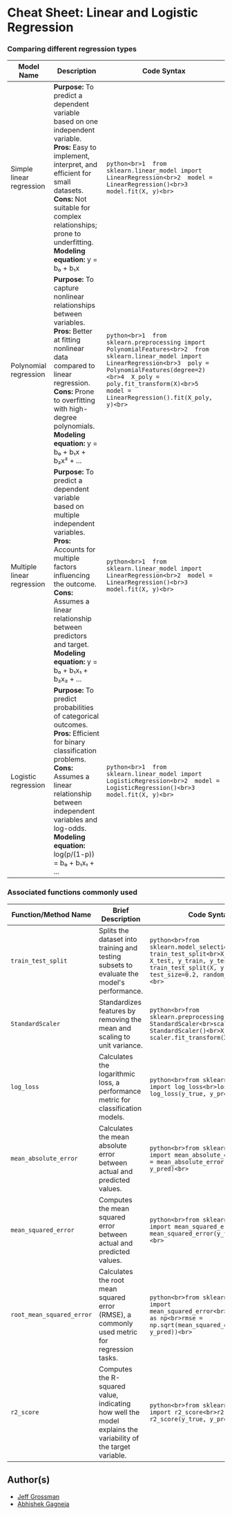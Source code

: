 # Cheat Sheet: Linear and Logistic Regression

### Comparing different regression types

| Model Name | Description | Code Syntax |
|---|---|---|
| Simple linear regression | **Purpose:** To predict a dependent variable based on one independent variable.<br>**Pros:** Easy to implement, interpret, and efficient for small datasets.<br>**Cons:** Not suitable for complex relationships; prone to underfitting.<br>**Modeling equation:** y = b₀ + b₁x | ```python<br>1  from sklearn.linear_model import LinearRegression<br>2  model = LinearRegression()<br>3  model.fit(X, y)<br>``` |
| Polynomial regression | **Purpose:** To capture nonlinear relationships between variables.<br>**Pros:** Better at fitting nonlinear data compared to linear regression.<br>**Cons:** Prone to overfitting with high-degree polynomials.<br>**Modeling equation:** y = b₀ + b₁x + b₂x² + ... | ```python<br>1  from sklearn.preprocessing import PolynomialFeatures<br>2  from sklearn.linear_model import LinearRegression<br>3  poly = PolynomialFeatures(degree=2)<br>4  X_poly = poly.fit_transform(X)<br>5  model = LinearRegression().fit(X_poly, y)<br>``` |
| Multiple linear regression | **Purpose:** To predict a dependent variable based on multiple independent variables.<br>**Pros:** Accounts for multiple factors influencing the outcome.<br>**Cons:** Assumes a linear relationship between predictors and target.<br>**Modeling equation:** y = b₀ + b₁x₁ + b₂x₂ + ... | ```python<br>1  from sklearn.linear_model import LinearRegression<br>2  model = LinearRegression()<br>3  model.fit(X, y)<br>``` |
| Logistic regression | **Purpose:** To predict probabilities of categorical outcomes.<br>**Pros:** Efficient for binary classification problems.<br>**Cons:** Assumes a linear relationship between independent variables and log-odds.<br>**Modeling equation:** log(p/(1-p)) = b₀ + b₁x₁ + ... | ```python<br>1  from sklearn.linear_model import LogisticRegression<br>2  model = LogisticRegression()<br>3  model.fit(X, y)<br>``` |

### Associated functions commonly used

| Function/Method Name | Brief Description | Code Syntax |
|---|---|---|
| `train_test_split` | Splits the dataset into training and testing subsets to evaluate the model's performance. | ```python<br>from sklearn.model_selection import train_test_split<br>X_train, X_test, y_train, y_test = train_test_split(X, y, test_size=0.2, random_state=42)<br>``` |
| `StandardScaler` | Standardizes features by removing the mean and scaling to unit variance. | ```python<br>from sklearn.preprocessing import StandardScaler<br>scaler = StandardScaler()<br>X_scaled = scaler.fit_transform(X)<br>``` |
| `log_loss` | Calculates the logarithmic loss, a performance metric for classification models. | ```python<br>from sklearn.metrics import log_loss<br>loss = log_loss(y_true, y_pred_proba)<br>``` |
| `mean_absolute_error` | Calculates the mean absolute error between actual and predicted values. | ```python<br>from sklearn.metrics import mean_absolute_error<br>mae = mean_absolute_error(y_true, y_pred)<br>``` |
| `mean_squared_error` | Computes the mean squared error between actual and predicted values. | ```python<br>from sklearn.metrics import mean_squared_error<br>mse = mean_squared_error(y_true, y_pred)<br>``` |
| `root_mean_squared_error` | Calculates the root mean squared error (RMSE), a commonly used metric for regression tasks. | ```python<br>from sklearn.metrics import mean_squared_error<br>import numpy as np<br>rmse = np.sqrt(mean_squared_error(y_true, y_pred))<br>``` |
| `r2_score` | Computes the R-squared value, indicating how well the model explains the variability of the target variable. | ```python<br>from sklearn.metrics import r2_score<br>r2 = r2_score(y_true, y_pred)<br>``` |

## Author(s)

* [Jeff Grossman](https://www.linkedin.com/in/jpgrossman/)
* [Abhishek Gagneja](https://www.linkedin.com/in/abhishek-gagneja-23051987/)
